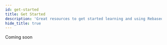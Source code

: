 ```yaml
---
id: get-started
title: Get Started
description: 'Great resources to get started learning and using Rebased'
hide_title: true
---
```


Coming soon
